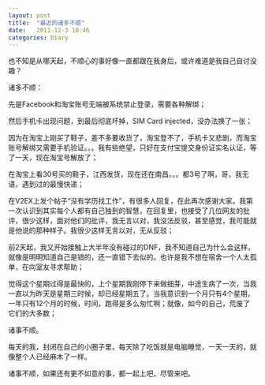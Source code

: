 ```yaml
---
layout: post
title:  "最近的诸多不顺"
date:   2011-12-3 10:46
categories: Diary
---
```


也不知是从哪天起，不顺心的事好像一直都跟在我身后，或许难道是我自己自讨没趣？

诸多不顺：

先是Facebook和淘宝账号无端被系统禁止登录，需要各种解绑；

然后手机卡出现问题，到最后彻底坏掉，SIM Card injected，没办法换了一张；

因为在淘宝上刚买了鞋子，差不多要收货了，淘宝登不了，手机卡又悲剧，而淘宝账号解绑又需要手机验证。。。我有些绝望，只好在支付宝提交身份证实名认证，等了一天，现在淘宝号解放了；

在淘宝上看30号买的鞋子，江西发货，现在还在南昌。。。都3号了啊，哥，我无语，遇到过的最慢快递；

在V2EX上发个帖子“没有学历找工作”，有很多人回复，在此再次感谢大家。我第一次认识到其实每个人都有自己独到的智慧，在回复里，也接受了几位网友的批评，很少这样，面对他们的批评，我无言以对，我没法反驳，甚至感觉，我可能就是他说的那种样子。我很少这样无言以对，无从反驳；

前2天起，我又开始接触上大半年没有碰过的DNF，我不知道自己为什么会这样，就像是明明知道自己是错的，还一直错下去似的。也许是我不想在宿舍一个人太孤单，在向室友寻求帮助；

觉得这个星期过得是最快的，上个星期我刚停下来做细芽，中途生病了一次，当我一直以为昨天是星期三时候，却已经星期五了。当我意识到一个月只有4个星期，一年只有12个月的时候，时间，跑得是多么匆忙啊；就像，如今的自己，荒废了它们的大多数；

诸事不顺。

每天的我，封闭在自己的小圈子里，每天除了吃饭就是电脑睡觉，一天一天的，就像整个人已经麻木了一样。

诸事不顺，如果还有更不如意的事，都一起上吧，尽管来吧。
